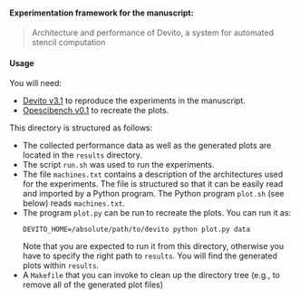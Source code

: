#### Experimentation framework for the manuscript:

> Architecture and performance of Devito, a system for automated stencil
> computation

#### Usage

You will need:

* [Devito v3.1](https://github.com/opesci/devito/releases/tag/v3.1.0) to
  reproduce the experiments in the manuscript.
* [Opescibench v0.1](https://github.com/opesci/opescibench/releases) to
  recreate the plots.

This directory is structured as follows:

* The collected performance data as well as the generated plots are located
  in the ``results`` directory.
* The script ``run.sh`` was used to run the experiments.
* The file ``machines.txt`` contains a description of the architectures used
  for the experiments. The file is structured so that it can be easily read and
  imported by a Python program. The Python program ``plot.sh`` (see below)
  reads ``machines.txt``.
* The program ``plot.py`` can be run to recreate the plots. You can run it as:
  ```
  DEVITO_HOME=/absolute/path/to/devito python plot.py data
  ```
  Note that you are expected to run it from this directory, otherwise you have
  to specify the right path to ``results``. You will find the generated plots
  within ``results``.
* A ``Makefile`` that you can invoke to clean up the directory tree (e.g., to
  remove all of the generated plot files)
